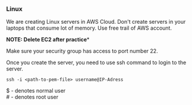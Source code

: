 ### Linux

We are creating Linux servers in AWS Cloud. Don't create servers in your laptops that consume lot of memory. Use free trail of AWS account.

**NOTE: Delete EC2 after practice***

Make sure your security group has access to port number 22.

Once you create the server, you need to use ssh command to login to the server.

```
ssh -i <path-to-pem-file> username@IP-Adress
```

$ - denotes normal user <br/>
\# - denotes root user